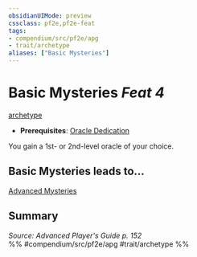 ```yaml
---
obsidianUIMode: preview
cssclass: pf2e,pf2e-feat
tags:
- compendium/src/pf2e/apg
- trait/archetype
aliases: ["Basic Mysteries"]
---
```

# Basic Mysteries  *Feat 4*  
[archetype](../../rules/traits/archetype.md)  

- **Prerequisites**: [Oracle Dedication](oracle-dedication-apg.md)

You gain a 1st- or 2nd-level oracle of your choice.

## Basic Mysteries leads to...

[Advanced Mysteries](advanced-mysteries-apg.md)

## Summary

*Source: Advanced Player's Guide p. 152*  
%% #compendium/src/pf2e/apg #trait/archetype %%